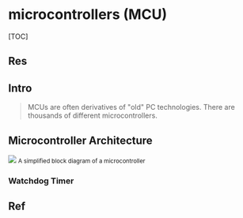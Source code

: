 # microcontrollers (MCU)

[TOC]



## Res


## Intro
> MCUs are often derivatives of "old" PC technologies.
> There are thousands of different microcontrollers.



## Microcontroller Architecture
![](../../../../../../../Assets/Pics/Screenshot%202023-06-24%20at%203.55.11%20PM.png)
<small>A simplified block diagram of a microcontroller</small>

### Watchdog Timer



## Ref
[All about CPUs: Microprocessor, Microcontroller and Single Board Computer]: https://www.seeedstudio.com/blog/2020/10/27/all-about-cpus-microprocessor-microcontroller-and-single-board-computer/

